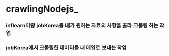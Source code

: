 # crawlingNodejs_

### inflearn이랑 jobKorea를 내가 원하는 자료의 사항을 골라 크롤링 하는 작업

### jobKorea에서 크롤링한 데이터를 내 메일로 보내는 작업
